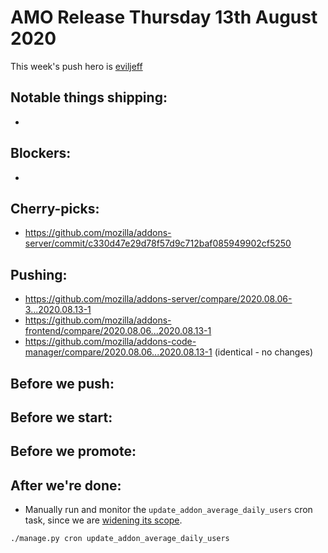 # AMO Release Thursday 13th August 2020

This week's push hero is [eviljeff](https://github.com/eviljeff)

## Notable things shipping:

-

## Blockers:

-

## Cherry-picks:

- https://github.com/mozilla/addons-server/commit/c330d47e29d78f57d9c712baf085949902cf5250

## Pushing:

- https://github.com/mozilla/addons-server/compare/2020.08.06-3...2020.08.13-1
- https://github.com/mozilla/addons-frontend/compare/2020.08.06...2020.08.13-1
- https://github.com/mozilla/addons-code-manager/compare/2020.08.06...2020.08.13-1 (identical - no changes)

## Before we push:

## Before we start:

## Before we promote:

## After we're done:

- Manually run and monitor the `update_addon_average_daily_users` cron task, since we are [widening its scope](https://github.com/mozilla/addons-server/issues/15220).

```
./manage.py cron update_addon_average_daily_users
```

